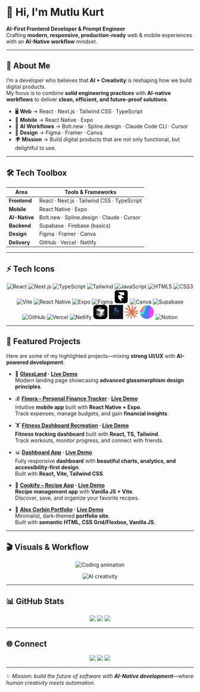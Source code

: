 # 👋 Hi, I'm Mutlu Kurt  

**AI-First Frontend Developer & Prompt Engineer**  
Crafting **modern, responsive, production-ready** web & mobile experiences with an **AI-Native workflow** mindset.  

---

## 🚀 About Me  

I’m a developer who believes that **AI + Creativity** is reshaping how we build digital products.  
My focus is to combine **solid engineering practices** with **AI-native workflows** to deliver **clean, efficient, and future-proof solutions**.  

- 🖥 **Web** → React · Next.js · Tailwind CSS · TypeScript  
- 📱 **Mobile** → React Native · Expo  
- 🤖 **AI Workflows** → Bolt.new · Spline.design · Claude Code CLI · Cursor  
- 🎨 **Design** → Figma · Framer · Canva  
- 🌍 **Mission** → Build digital products that are not only functional, but delightful to use.  

---

## 🛠️ Tech Toolbox  

| Area          | Tools & Frameworks |
|---------------|--------------------|
| **Frontend**  | React · Next.js · Tailwind CSS · TypeScript |
| **Mobile**    | React Native · Expo |
| **AI-Native** | Bolt.new · Spline.design · Claude · Cursor |
| **Backend**   | Supabase · Firebase (basics) |
| **Design**    | Figma · Framer · Canva |
| **Delivery**  | GitHub · Vercel · Netlify |

---

## ⚡ Tech Icons  

<p align="center">
  <!-- Core -->
  <img src="https://cdn.jsdelivr.net/gh/devicons/devicon/icons/react/react-original.svg" height="38" alt="React"/>
  <img src="https://cdn.jsdelivr.net/gh/devicons/devicon/icons/nextjs/nextjs-original.svg" height="38" alt="Next.js"/>
  <img src="https://cdn.jsdelivr.net/gh/devicons/devicon/icons/typescript/typescript-original.svg" height="38" alt="TypeScript"/>
  <img src="https://cdn.jsdelivr.net/gh/devicons/devicon/icons/tailwindcss/tailwindcss-original.svg" height="38" alt="Tailwind"/>
  <img src="https://cdn.jsdelivr.net/gh/devicons/devicon/icons/javascript/javascript-original.svg" height="38" alt="JavaScript"/>
  <img src="https://cdn.jsdelivr.net/gh/devicons/devicon/icons/html5/html5-original.svg" height="38" alt="HTML5"/>
  <img src="https://cdn.jsdelivr.net/gh/devicons/devicon/icons/css3/css3-original.svg" height="38" alt="CSS3"/>
  <img src="https://cdn.jsdelivr.net/gh/devicons/devicon/icons/vitejs/vitejs-original.svg" height="38" alt="Vite"/>

  <!-- Mobile -->
  <img src="https://cdn.jsdelivr.net/gh/devicons/devicon/icons/react/react-original.svg" height="38" alt="React Native"/>
  <img src="https://cdn.jsdelivr.net/gh/devicons/devicon/icons/expo/expo-original.svg" height="38" alt="Expo"/>

  <!-- Design -->
  <img src="https://cdn.jsdelivr.net/gh/devicons/devicon/icons/figma/figma-original.svg" height="38" alt="Figma"/>
  <img src="./docs/framer.webp" height="38" alt="Framer"/>
  <img src="https://cdn.jsdelivr.net/gh/devicons/devicon/icons/canva/canva-original.svg" height="38" alt="Canva"/>

  <!-- Infra -->
  <img src="https://cdn.jsdelivr.net/gh/devicons/devicon/icons/supabase/supabase-original.svg" height="38" alt="Supabase"/>
  <img src="https://cdn.jsdelivr.net/gh/devicons/devicon/icons/github/github-original.svg" height="38" alt="GitHub"/>
  <img src="https://cdn.jsdelivr.net/gh/devicons/devicon/icons/vercel/vercel-original.svg" height="38" alt="Vercel"/>
  <img src="https://cdn.jsdelivr.net/gh/devicons/devicon/icons/netlify/netlify-original.svg" height="38" alt="Netlify"/>

  <!-- AI / Workflow -->
  <img src="./docs/cursor.svg" height="38" alt="Cursor"/>
  <img src="./docs/boltnew.jpg" height="38" alt="Bolt.new"/>
  <img src="./docs/claude.svg" height="38" alt="Claude"/>
  <img src="./docs/spline.webp" height="38" alt="Spline.design"/>
  <img src="https://cdn.jsdelivr.net/gh/devicons/devicon/icons/notion/notion-original.svg" height="38" alt="Notion"/>
</p>

---

## 📂 Featured Projects  

Here are some of my highlighted projects—mixing **strong UI/UX** with **AI-powered development**:  

- 🌟 **[GlassLand](https://github.com/mutlukurt/GlassLand) · [Live Demo](https://glassmorphism-landin-n96v.bolt.host/)**  
   Modern landing page showcasing **advanced glassmorphism design principles**.  

- 💰 **[Finora – Personal Finance Tracker](https://github.com/mutlukurt/finora-personal-finance-tracker-mobile-app) · [Live Demo](https://finora-personal-fina-hwth.bolt.host/)**  
   Intuitive **mobile app** built with **React Native + Expo**.  
   Track expenses, manage budgets, and gain **financial insights**.  

- 🏋️ **[Fitness Dashboard Recreation](https://github.com/mutlukurt/fitness-dashboard-recreation) · [Live Demo](https://fitness-dashboard-re-ap5m.bolt.host/)**  
   **Fitness tracking dashboard** built with **React, TS, Tailwind**.  
   Track workouts, monitor progress, and connect with friends.  

- 📊 **[Dashboard App](https://github.com/mutlukurt/dashboard-app) · [Live Demo](https://mutlukurt.github.io/dashboard-app/)**  
   Fully responsive **dashboard** with **beautiful charts, analytics, and accessibility-first design**.  
   Built with **React, Vite, Tailwind CSS**.  

- 🍲 **[Cookify – Recipe App](https://github.com/mutlukurt/cookify-recipe-app) · [Live Demo](https://mutlukurt.github.io/cookify-recipe-app/)**  
   **Recipe management app** with **Vanilla JS + Vite**.  
   Discover, save, and organize your favorite recipes.  

- 🖤 **[Alex Corbin Portfolio](https://github.com/mutlukurt/alex-corbin-portfolio) · [Live Demo](https://mutlukurt.github.io/alex-corbin-portfolio/)**  
   Minimalist, dark-themed **portfolio site**.  
   Built with **semantic HTML, CSS Grid/Flexbox, Vanilla JS**.  

---

## 🎬 Visuals & Workflow  

<p align="center">
  <img src="https://media.giphy.com/media/OumCa12QC9CIvBe2c1/giphy.gif" width="450" alt="Coding animation"/>
</p>

<p align="center">
  <img src="https://media.giphy.com/media/l0MYOUI5XfRk0hXAA/giphy.gif" width="450" alt="AI creativity"/>
</p>

---

## 📊 GitHub Stats  

<p align="center">
  <img src="https://github-readme-stats.vercel.app/api?username=mutlukurt&show_icons=true&theme=radical" height="170"/>
  <img src="https://github-readme-streak-stats.herokuapp.com/?user=mutlukurt&theme=radical" height="170"/>
  <img src="https://github-readme-stats.vercel.app/api/top-langs/?username=mutlukurt&layout=compact&theme=radical" height="170"/>
</p>

---

## 🌐 Connect  

<p align="center">
  <a href="https://www.linkedin.com/in/mutlukurt"><img src="https://img.shields.io/badge/LinkedIn-0A66C2?style=for-the-badge&logo=linkedin&logoColor=white"/></a>
  <a href="https://twitter.com/mutlukurtio"><img src="https://img.shields.io/badge/Twitter-1DA1F2?style=for-the-badge&logo=twitter&logoColor=white"/></a>
  <a href="https://github.com/mutlukurt"><img src="https://img.shields.io/badge/GitHub-181717?style=for-the-badge&logo=github&logoColor=white"/></a>
</p>

---

✨ *Mission: build the future of software with **AI-Native development**—where human creativity meets automation.*  
